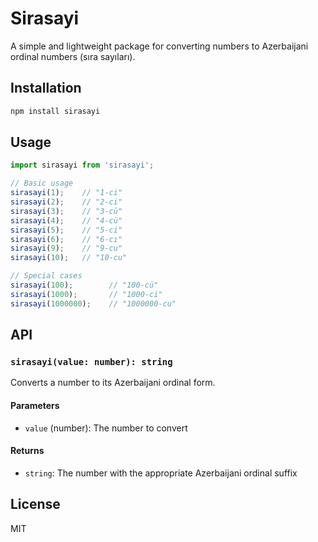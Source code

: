 # Sirasayi

A simple and lightweight package for converting numbers to Azerbaijani ordinal numbers (sıra sayıları).

## Installation

```bash
npm install sirasayi
```

## Usage

```typescript
import sirasayi from 'sirasayi';

// Basic usage
sirasayi(1);    // "1-ci"
sirasayi(2);    // "2-ci"
sirasayi(3);    // "3-cü"
sirasayi(4);    // "4-cü"
sirasayi(5);    // "5-ci"
sirasayi(6);    // "6-cı"
sirasayi(9);    // "9-cu"
sirasayi(10);   // "10-cu"

// Special cases
sirasayi(100);        // "100-cü"
sirasayi(1000);       // "1000-ci"
sirasayi(1000000);    // "1000000-cu"
```

## API

### `sirasayi(value: number): string`

Converts a number to its Azerbaijani ordinal form.

#### Parameters

- `value` (number): The number to convert

#### Returns

- `string`: The number with the appropriate Azerbaijani ordinal suffix

## License

MIT
